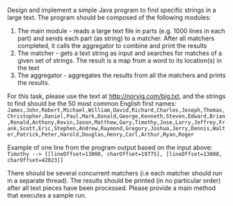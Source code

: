 Design and implement a simple Java program to find specific strings in a large text. The
program should be composed of the following modules:
1. The main module - reads a large text file in parts (e.g. 1000 lines in each part) and
   sends each part (as string) to a matcher. After all matchers completed, it calls the
   aggregator to combine and print the results
2. The matcher - gets a text string as input and searches for matches of a given set of
   strings. The result is a map from a word to its location(s) in the text
3. The aggregator - aggregates the results from all the matchers and prints the results.

For this task, please use the text at http://norvig.com/big.txt, and the strings to find should be the 50 most common English first names: ```James,John,Robert,Michael,William,David,Richard,Charles,Joseph,Thomas,Christopher,Daniel,Paul,Mark,Donald,George,Kenneth,Steven,Edward,Brian,Ronald,Anthony,Kevin,Jason,Matthew,Gary,Timothy,Jose,Larry,Jeffrey,Frank,Scott,Eric,Stephen,Andrew,Raymond,Gregory,Joshua,Jerry,Dennis,Walter,Patrick,Peter,Harold,Douglas,Henry,Carl,Arthur,Ryan,Roger```

Example of one line from the program output based on the input above: ``` Timothy --> [[lineOffset=13000, charOffset=19775], [lineOffset=13000, charOffset=42023]]```

There should be several concurrent matchers (i.e each matcher should run in a separate thread).
The results should be printed (in no particular order) after all text pieces have been processed.
Please provide a main method that executes a sample run.